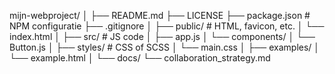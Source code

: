 mijn-webproject/
│
├── README.md
├── LICENSE
├── package.json           # NPM configuratie
├── .gitignore
│
├── public/                # HTML, favicon, etc.
│   └── index.html
│
├── src/                   # JS code
│   ├── app.js
│   └── components/
│       └── Button.js
│
├── styles/                # CSS of SCSS
│   └── main.css
│
├── examples/
│   └── example.html
│
└── docs/
    └── collaboration_strategy.md
